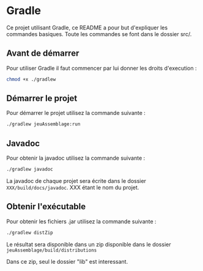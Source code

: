 # Gradle

Ce projet utilisant Gradle, ce README a pour but d'expliquer les commandes basiques. Toute les commandes se font dans le dossier src/.

## Avant de démarrer

Pour utiliser Gradle il faut commencer par lui donner les droits d'execution : 

```sh
chmod +x ./gradlew
```

## Démarrer le projet

Pour démarrer le projet utilisez la commande suivante : 

```sh
./gradlew jeuAssemblage:run
```

## Javadoc

Pour obtenir la javadoc utilisez la commande suivante : 

```sh
./gradlew javadoc
```

La javadoc de chaque projet sera écrite dans le dossier `XXX/build/docs/javadoc`. XXX étant le nom du projet.

## Obtenir l'exécutable

Pour obtenir les fichiers .jar utilisez la commande suivante : 

```sh
./gradlew distZip
```
Le résultat sera disponible dans un zip disponible dans le dossier `jeuAssemblage/build/distributions`

Dans ce zip, seul le dossier "lib" est interessant.
